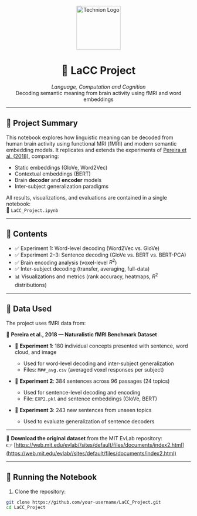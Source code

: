 <p align="center">
  <img src="https://upload.wikimedia.org/wikipedia/he/thumb/7/7e/Technion_logo.svg/512px-Technion_logo.svg.png" alt="Technion Logo" width="120"/>
</p>

<h1 align="center">🧠 LaCC Project</h1>
<p align="center">
  <em>Language, Computation and Cognition</em><br>
  Decoding semantic meaning from brain activity using fMRI and word embeddings
</p>

---

## 📘 Project Summary

This notebook explores how linguistic meaning can be decoded from human brain activity using functional MRI (fMRI) and modern semantic embedding models. It replicates and extends the experiments of [Pereira et al. (2018)](https://www.nature.com/articles/s41467-018-03068-4), comparing:

- Static embeddings (GloVe, Word2Vec)
- Contextual embeddings (BERT)
- Brain **decoder** and **encoder** models
- Inter-subject generalization paradigms

All results, visualizations, and evaluations are contained in a single notebook:  
📄 `LaCC_Project.ipynb`

---

## 📂 Contents

- ✅ Experiment 1: Word-level decoding (Word2Vec vs. GloVe)
- ✅ Experiment 2–3: Sentence decoding (GloVe vs. BERT vs. BERT-PCA)
- ✅ Brain encoding analysis (voxel-level $R^2$)
- ✅ Inter-subject decoding (transfer, averaging, full-data)
- 📊 Visualizations and metrics (rank accuracy, heatmaps, $R^2$ distributions)

---

## 🧠 Data Used

The project uses fMRI data from:

🧪 **Pereira et al., 2018 — Naturalistic fMRI Benchmark Dataset**

- 📁 **Experiment 1**: 180 individual concepts presented with sentence, word cloud, and image
  - Used for word-level decoding and inter-subject generalization
  - Files: `M##_avg.csv` (averaged voxel responses per subject)

- 📁 **Experiment 2**: 384 sentences across 96 passages (24 topics)
  - Used for sentence-level decoding and encoding
  - File: `EXP2.pkl` and sentence embeddings (GloVe, BERT)

- 📁 **Experiment 3**: 243 new sentences from unseen topics
  - Used to evaluate generalization of sentence decoders

---

🔗 **Download the original dataset** from the MIT EvLab repository:  
👉 [https://web.mit.edu/evlab//sites/default/files/documents/index2.html](https://web.mit.edu/evlab//sites/default/files/documents/index2.html)

---

## 🚀 Running the Notebook

1. Clone the repository:

```bash
git clone https://github.com/your-username/LaCC_Project.git
cd LaCC_Project
